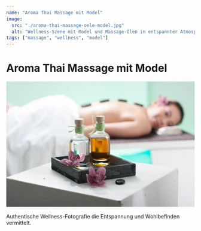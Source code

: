 ```yaml
---
name: "Aroma Thai Massage mit Model"
image:
  src: "./aroma-thai-massage-oele-model.jpg"
  alt: "Wellness-Szene mit Model und Massage-Ölen in entspannter Atmosphäre"
tags: ["massage", "wellness", "model"]
---
```


# Aroma Thai Massage mit Model
![Wellness-Szene mit Model und Massage-Ölen in entspannter Atmosphäre](./aroma-thai-massage-oele-model.jpg)

Authentische Wellness-Fotografie die Entspannung und Wohlbefinden vermittelt.
